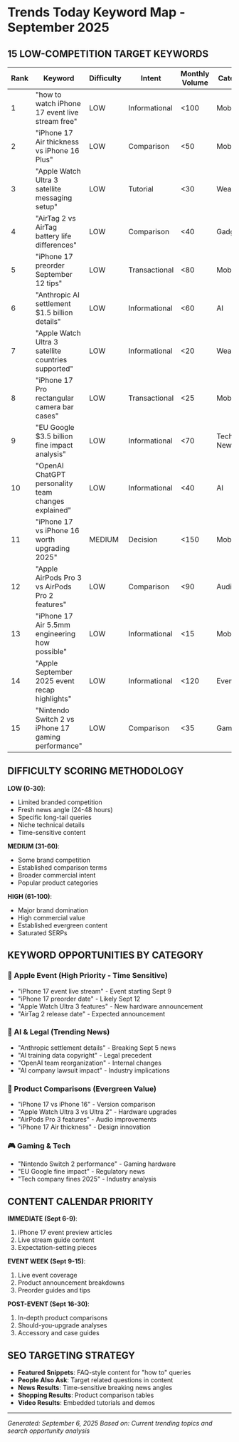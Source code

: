 # Trends Today Keyword Map - September 2025

## 15 LOW-COMPETITION TARGET KEYWORDS

| Rank | Keyword | Difficulty | Intent | Monthly Volume | Category | Angle |
|------|---------|------------|---------|----------------|----------|-------|
| 1 | "how to watch iPhone 17 event live stream free" | LOW | Informational | <100 | Mobile | Event Guide |
| 2 | "iPhone 17 Air thickness vs iPhone 16 Plus" | LOW | Comparison | <50 | Mobile | Spec Comparison |
| 3 | "Apple Watch Ultra 3 satellite messaging setup" | LOW | Tutorial | <30 | Wearables | How-to Guide |
| 4 | "AirTag 2 vs AirTag battery life differences" | LOW | Comparison | <40 | Gadgets | Product Comparison |
| 5 | "iPhone 17 preorder September 12 tips" | LOW | Transactional | <80 | Mobile | Buying Guide |
| 6 | "Anthropic AI settlement $1.5 billion details" | LOW | Informational | <60 | AI | News Analysis |
| 7 | "Apple Watch Ultra 3 satellite countries supported" | LOW | Informational | <20 | Wearables | Feature Guide |
| 8 | "iPhone 17 Pro rectangular camera bar cases" | LOW | Transactional | <25 | Mobile | Accessory Guide |
| 9 | "EU Google $3.5 billion fine impact analysis" | LOW | Informational | <70 | Tech News | Legal Analysis |
| 10 | "OpenAI ChatGPT personality team changes explained" | LOW | Informational | <40 | AI | Company News |
| 11 | "iPhone 17 vs iPhone 16 worth upgrading 2025" | MEDIUM | Decision | <150 | Mobile | Buying Decision |
| 12 | "Apple AirPods Pro 3 vs AirPods Pro 2 features" | LOW | Comparison | <90 | Audio | Product Comparison |
| 13 | "iPhone 17 Air 5.5mm engineering how possible" | LOW | Informational | <15 | Mobile | Technical Analysis |
| 14 | "Apple September 2025 event recap highlights" | LOW | Informational | <120 | Events | Event Coverage |
| 15 | "Nintendo Switch 2 vs iPhone 17 gaming performance" | LOW | Comparison | <35 | Gaming | Cross-platform |

## DIFFICULTY SCORING METHODOLOGY

**LOW (0-30)**:
- Limited branded competition
- Fresh news angle (24-48 hours)
- Specific long-tail queries
- Niche technical details
- Time-sensitive content

**MEDIUM (31-60)**:
- Some brand competition
- Established comparison terms
- Broader commercial intent
- Popular product categories

**HIGH (61-100)**:
- Major brand domination
- High commercial value
- Established evergreen content
- Saturated SERPs

## KEYWORD OPPORTUNITIES BY CATEGORY

### 🍎 Apple Event (High Priority - Time Sensitive)
- "iPhone 17 event live stream" - Event starting Sept 9
- "iPhone 17 preorder date" - Likely Sept 12
- "Apple Watch Ultra 3 features" - New hardware announcement
- "AirTag 2 release date" - Expected announcement

### 🤖 AI & Legal (Trending News)
- "Anthropic settlement details" - Breaking Sept 5 news
- "AI training data copyright" - Legal precedent
- "OpenAI team reorganization" - Internal changes
- "AI company lawsuit impact" - Industry implications

### 📱 Product Comparisons (Evergreen Value)
- "iPhone 17 vs iPhone 16" - Version comparison
- "Apple Watch Ultra 3 vs Ultra 2" - Hardware upgrades
- "AirPods Pro 3 features" - Audio improvements
- "iPhone 17 Air thickness" - Design innovation

### 🎮 Gaming & Tech
- "Nintendo Switch 2 performance" - Gaming hardware
- "EU Google fine impact" - Regulatory news
- "Tech company fines 2025" - Industry analysis

## CONTENT CALENDAR PRIORITY

**IMMEDIATE (Sept 6-9)**:
1. iPhone 17 event preview articles
2. Live stream guide content
3. Expectation-setting pieces

**EVENT WEEK (Sept 9-15)**:
1. Live event coverage
2. Product announcement breakdowns
3. Preorder guides and tips

**POST-EVENT (Sept 16-30)**:
1. In-depth product comparisons
2. Should-you-upgrade analyses
3. Accessory and case guides

## SEO TARGETING STRATEGY

- **Featured Snippets**: FAQ-style content for "how to" queries
- **People Also Ask**: Target related questions in content
- **News Results**: Time-sensitive breaking news angles
- **Shopping Results**: Product comparison tables
- **Video Results**: Embedded tutorials and demos

---
*Generated: September 6, 2025*
*Based on: Current trending topics and search opportunity analysis*